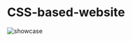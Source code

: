 # CSS-based-website

![showcase](https://github.com/HimanshuS58/CSS-based-website/assets/142159346/d352a73b-e1b5-4a79-9302-1178524114f6)
